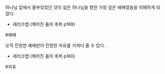 하나님 앞에서 울부짖었던 것이 실은 하나님을 향한 가장 깊은 예배였음을 이해하게 되었다.
- 래리크랩 (깨어진 춤의 축복 p169)

#예배

오직 진정한 예배만이 진정한 자유를 가져다 줄 수 있다.
- 래리크랩 (깨어진 춤의 축복 p160)

#자유
